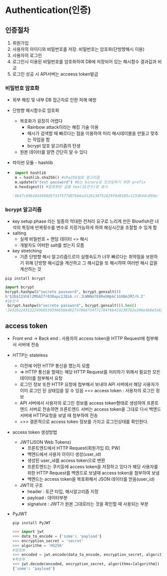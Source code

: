 # Authentication(인증)

## 인증절차

1. 회원가입
2. 사용자의 아이디와 비밀번호를 저장. 비밀번호는 암호화(단방향해시 이용)
3. 사용자의 로그인
4. 로그인시 이용된 비밀번호를 암호화하여 DB에 저장되어 있는 해시함수 결과값과 비교
5. 로그인 성공 시 API서버는 acceess token발급

### 비밀번호 암호화

- 외부 해킹 및 내부 DB 접근자로 인한 피해 예방

- 단방향 해시함수로 암호화

  - 복호화가 굉장히 어렵다
    - Rainbow attack이라는 해킹 기술 이용
    - 해시가 검색할 때 빠르다는 점을 이용하여 미리 해시테이블을 만들고 맞추는 작업을 함
    - bcrypt 암호 알고리즘의 탄생
  - 원본 데이터를 알면 간단히 알 수 있다

- 파이썬 모듈 - hashlib

- ```python
   import hashlib
   m = hashlib.sha256() #sha256암호 알고리즘
   m.update(b"test password") #b는 binary로 인코딩하기 위한 prefix
   m.hexdigest() #암호화된 값을 hex(16진수)로 표시
  
  '0b47c69b1033498d5f33f5f7d97bb6a3126134751629f4d0185c115db44c094e'
  ```

### bcrypt 알고리즘

- key setup phase 라는 일종의 막대한 전처리 요구로 느리게 만든 Blowfish란 녀석의 특징에 반복횟수를 변수로 지정가능하게 하여 해싱시간을 조절할 수 있게 함
- salting
  - 실제 비밀번호 + 랜덤 데이터 => 해시
  - 개발자도 어떠한 salt를 썼는지 모름
- key stretching
  - 기존 단방향 해시 알고리즘드르이 실행속도가 너무 빠르다는 취약점을 보완하기 위해 단방향 해시값을 계산하고 그 해시값을 또 해시하여 여러번 해시 값을 계산하는 것

```
pip install bcrypt
```

```python
import bcrypt
bcrypt.hashpw(b"secrete password", bcrypt.gensalt())
b'$2b$12$hElZMbAI7r030apc2JQi6.r/.JLWNNo7E8RebNpkC1GXBmJM7/h.2'
#16진수
 bcrypt.hashpw(b"secrete password", bcrypt.gensalt()).hex()
'243262243132243665395966566d62737868754f71784f6b433230792e346e4b6e5a63546157696f4e667157444d50704d73516c6a6d4377387a4847'
```

## access token

- Front end -> Back end : 사용자의 access token을 HTTP Request에 첨부해서 서버에 전송

- HTTP는 stateless

  - 이전에 어떤 HTTP 통신을 했는지 모름
  - => HTTP 통신을 할때는 해당 HTTP Request를 처리하기 위해서 필요한 모든 데이터를 첨부해서 요청
  - 로그인 정보 또한 HTTP 요청에 첨부해서 보내야 API 서버에서 해당 사용자가 이미 로그인 된 상태임을 알 수 있음 ==> access token : 사용자의 로그인 정보
  - API 서버에서 사용자의 로그인 정보를 access token형태로 생성하여 프론트엔드 서버로 전송하면 프론트엔드 서버는 access token을 그대로 다시 백엔드 서버에 HTTP요청을 보낼 때 첨부하여 전송
  - =>> 결론적으로 access token 정보를 가지고 로그인상태를 확인한다.

- access token 생성방법

  - JWT(JSON Web Tokens)
    - 프론트엔드에서 HTTP Request(회원가입 ID, PW)
    - 백엔드에서 사용자 아이디 생성(user_id)
    - 생성된 user_id를 access token으로 변환
    - 프론트엔드는 쿠키등에 access token을 저장하고 있다가 해당 사용자를 위한 HTTP Request를 백엔드로 보낼때 access token을 첨부하여 보냄
    - 백엔드는 access token을 복호화해서 JSON 데이터를 얻음(user_id)
  - JWT의 구조
    - header : 토큰 타입, 해시알고리즘 지정
    - payload : 데이터부분
    - signature : JWT가 원본 그대로라는 것을 확인할 때 사용되는 부분

- PyJWT

  ```
  pip install PyJWT
  ```

  ```python
  >>> import jwt
  >>> data_to_encode = {'some': 'payload'}
  >>> encryption_secret = 'secret'
  >>> algorithm = 'HS256'
  #암호화
  >>> encoded = jwt.encode(data_to_encode, encryption_secret, algorithm=algorithm)
  #복호화
  >>> jwt.decode(encoded, encryption_secret, algorithms=[algorithm])
  {'some': 'payload'}
  ```

  
